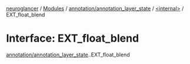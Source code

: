 [neuroglancer](../README.md) / [Modules](../modules.md) / [annotation/annotation\_layer\_state](../modules/annotation_annotation_layer_state.md) / [<internal\>](../modules/annotation_annotation_layer_state._internal_.md) / EXT\_float\_blend

# Interface: EXT\_float\_blend

[annotation/annotation_layer_state](../modules/annotation_annotation_layer_state.md).[<internal>](../modules/annotation_annotation_layer_state._internal_.md).EXT_float_blend
